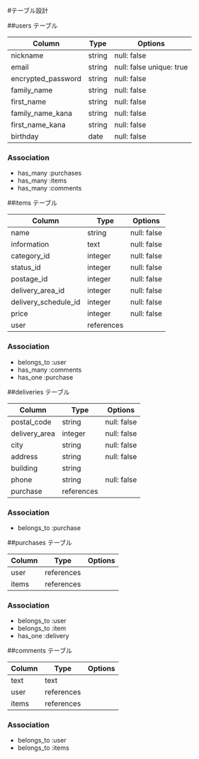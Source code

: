 #テーブル設計

##users テーブル

| Column             | Type   | Options                  |
| ------------------ | ------ | -----------              |
| nickname           | string | null: false              |
| email              | string | null: false unique: true |
| encrypted_password | string | null: false              |
| family_name        | string | null: false              |
| first_name         | string | null: false              |
| family_name_kana   | string | null: false              |
| first_name_kana    | string | null: false              |
| birthday           | date   | null: false              |

### Association

- has_many :purchases
- has_many :items
- has_many :comments

##items テーブル

| Column                | Type       | Options     |
| --------------------- | ---------- | ----------- |
| name                  | string     | null: false |
| information           | text       | null: false |
| category_id           | integer    | null: false |
| status_id             | integer    | null: false |
| postage_id            | integer    | null: false |
| delivery_area_id      | integer    | null: false |
| delivery_schedule_id  | integer    | null: false |
| price                 | integer    | null: false |
| user                  | references |             |

### Association

- belongs_to :user
- has_many :comments
- has_one :purchase

##deliveries テーブル

| Column             | Type       | Options     |
| ------------------ | ---------- | ----------- |
| postal_code        | string     | null: false |
| delivery_area      | integer    | null: false |
| city               | string     | null: false |
| address            | string     | null: false |
| building           | string     |             |
| phone              | string     | null: false |
| purchase           | references |             |

### Association

- belongs_to :purchase

##purchases テーブル

| Column             | Type       | Options     |
| ------------------ | ---------- | ----------- |
| user               | references |             |
| items              | references |             |

### Association

- belongs_to :user
- belongs_to :item
- has_one :delivery

##comments テーブル

| Column             | Type       | Options     |
| ------------------ | ---------- | ----------- |
| text               | text       |             |
| user               | references |             |
| items              | references |             |

### Association

- belongs_to :user
- belongs_to :items
